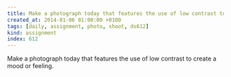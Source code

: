 ```yaml
---
title: Make a photograph today that features the use of low contrast to create a mood or feeling.
created_at: 2014-01-06 01:00:00 +0100
tags: [daily, assignment, photo, shoot, ds612]
kind: assignment
index: 612
---
```


Make a photograph today that features the use of low contrast to create a mood or feeling.

